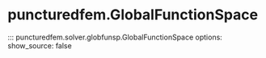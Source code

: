 # puncturedfem.GlobalFunctionSpace
::: puncturedfem.solver.globfunsp.GlobalFunctionSpace
    options:
        show_source: false